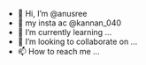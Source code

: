 - 👋 Hi, I’m @anusree
- 👀 my insta ac @kannan_040
- 🌱 I’m currently learning ...
- 💞️ I’m looking to collaborate on ...
- 📫 How to reach me ...

<!---
shanuep4/shanuep4 is a ✨ special ✨ repository because its `README.md` (this file) appears on your GitHub profile.
You can click the Preview link to take a look at your changes.
--->
